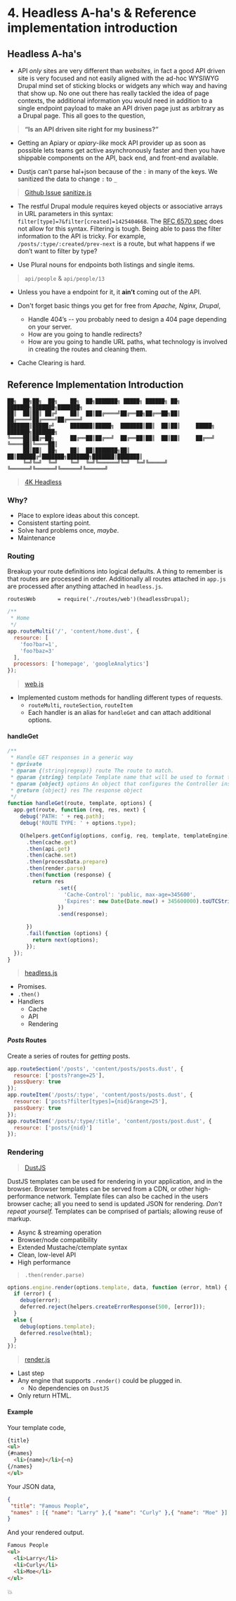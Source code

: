 # 4. Headless A-ha's & Reference implementation introduction

## Headless A-ha's

- API _only_ sites are very different than _websites_, in fact a good API driven site is very focused and not easily aligned with the ad-hoc WYSIWYG Drupal mind set of sticking blocks or widgets any which way and having that show up. No one out there has really tackled the idea of page contexts, the additional information you would need in addition to a single endpoint payload to make an API driven page just as arbitrary as a Drupal page. This all goes to the question, 
> **“Is an API driven site right for my business?”**

- Getting an Apiary or _apiary-like_ mock API provider up as soon as possible lets teams get active asynchronously faster and then you have shippable components on the API, back end, and front-end available.

- Dustjs can’t parse hal+json because of the `:` in many of the keys. We sanitized the data to change `:` to `_`
> [Github Issue](https://github.com/linkedin/dustjs/issues/229)
> [sanitize.js](https://github.com/fourkitchens/headless-framework/blob/master/lib/processors/sanitize.js)

- The restful Drupal module requires keyed objects or associative arrays in URL parameters in this syntax: `filter[type]=7&filter[created]=1425404668`. The [RFC 6570 spec](http://tools.ietf.org/html/rfc6570) does not allow for this syntax. Filtering is tough. Being able to pass the filter information to the API is tricky. For example, `/posts/:type/:created/prev-next` is a route, but what happens if we don’t want to filter by type?

- Use Plural nouns for endpoints both listings and single items.
> `api/people` & `api/people/13`

- Unless you have a endpoint for it, it **ain’t** coming out of the API.

- Don't forget basic things you get for free from _Apache, Nginx, Drupal_,
  - Handle 404’s -- you probably need to design a 404 page depending on your server.
  - How are you going to handle redirects?
  - How are you going to handle URL paths, what technology is involved in creating the routes and cleaning them.
  
- Cache Clearing is hard.

## Reference Implementation Introduction

```
██╗  ██╗██╗  ██╗    ██╗  ██╗███████╗ █████╗ ██████╗ ██╗     ███████╗███████╗███████╗
██║  ██║██║ ██╔╝    ██║  ██║██╔════╝██╔══██╗██╔══██╗██║     ██╔════╝██╔════╝██╔════╝
███████║█████╔╝     ███████║█████╗  ███████║██║  ██║██║     █████╗  ███████╗███████╗
╚════██║██╔═██╗     ██╔══██║██╔══╝  ██╔══██║██║  ██║██║     ██╔══╝  ╚════██║╚════██║
     ██║██║  ██╗    ██║  ██║███████╗██║  ██║██████╔╝███████╗███████╗███████║███████║
     ╚═╝╚═╝  ╚═╝    ╚═╝  ╚═╝╚══════╝╚═╝  ╚═╝╚═════╝ ╚══════╝╚══════╝╚══════╝╚══════╝
```

> [4K Headless](https://github.com/fourkitchens/headless-framework)

### Why?

- Place to explore ideas about this concept.
- Consistent starting point.
- Solve hard problems once, _maybe_. 
- Maintenance

### Routing

Breakup your route definitions into logical defaults. A thing to remember is that routes are processed in order. Additionally all routes attached in `app.js` are processed after anything attached in `headless.js`.

`routesWeb       = require('./routes/web')(headlessDrupal);`

```javascript
/**
 * Home
 */
app.routeMulti('/', 'content/home.dust', {
  resource: [
    'foo?bar=1',
    'foo?baz=3'
  ],
  processors: ['homepage', 'googleAnalytics']
});
```

> [web.js](https://github.com/fourkitchens/headless-framework/blob/master/routes/web.js#L5)

- Implemented custom methods for handling different types of requests. 
  - `routeMulti`, `routeSection`, `routeItem`
  - Each handler is an alias for `handleGet` and can attach additional options.
  
#### handleGet

```javascript
/**
 * Handle GET responses in a generic way
 * @private
 * @param {(string|regexp)} route The route to match.
 * @param {string} template Template name that will be used to format the response
 * @param {object} options An object that configures the Controller instance
 * @return {object} res The response object
 */
function handleGet(route, template, options) {
  app.get(route, function (req, res, next) {
    debug('PATH: ' + req.path);
    debug('ROUTE TYPE: ' + options.type);

    Q(helpers.getConfig(options, config, req, template, templateEngine))
      .then(cache.get)
      .then(api.get)
      .then(cache.set)
      .then(processData.prepare)
      .then(render.parse)
      .then(function (response) {
        return res
                .set({
                  'Cache-Control': 'public, max-age=345600',
                  'Expires': new Date(Date.now() + 345600000).toUTCString()
                })
                .send(response);

      })
      .fail(function (options) {
        return next(options);
      });
  });
}
```

> [headless.js](https://github.com/fourkitchens/headless-framework/blob/master/lib/headless.js#L42)

- Promises.
- `.then()`
- Handlers
  - Cache
  - API
  - Rendering

#### _Posts_ Routes

Create a series of routes for _getting_ posts. 

```javascript
app.routeSection('/posts', 'content/posts/posts.dust', {
  resource: ['posts?range=25'],
  passQuery: true
});
app.routeItem('/posts/:type', 'content/posts/posts.dust', {
  resource: ['posts?filter[types]={nid}&range=25'],
  passQuery: true
});
app.routeItem('/posts/:type/:title', 'content/posts/post.dust', {
  resource: ['posts/{nid}']
});
```

### Rendering

> [DustJS](http://linkedin.github.io/dustjs/)

DustJS templates can be used for rendering in your application, and in the browser. Browser templates can be served from a CDN, or other high-performance network. Template files can also be cached in the users browser cache; all you need to send is updated JSON for rendering. _Don't repeat yourself._ Templates can be comprised of partials; allowing reuse of markup.

- Async & streaming operation
- Browser/node compatibility
- Extended Mustache/ctemplate syntax
- Clean, low-level API
- High performance

> `.then(render.parse)`

```javascript
options.engine.render(options.template, data, function (error, html) {
  if (error) {
    debug(error);
    deferred.reject(helpers.createErrorResponse(500, [error]));
  }
  else {
    debug(options.template);
    deferred.resolve(html);
  }
});
```

> [render.js](https://github.com/fourkitchens/headless-framework/blob/master/lib/render.js#L21)

- Last step
- Any engine that supports `.render()` could be plugged in.
  - No dependencies on `DustJS`
- Only return HTML.

#### Example

Your template code,

```html
{title}
<ul>
{#names}
  <li>{name}</li>{~n}
{/names}
</ul>
```

Your JSON data,

```json
{
 "title": "Famous People",
 "names" : [{ "name": "Larry" },{ "name": "Curly" },{ "name": "Moe" }]
}
```

And your rendered output.

```html
Famous People
<ul>
  <li>Larry</li>
  <li>Curly</li>
  <li>Moe</li>
</ul>
```

:boom:


